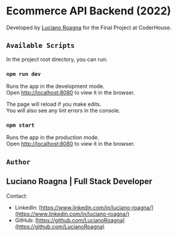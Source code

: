 # Ecommerce API Backend (2022)

Developed by [Luciano Roagna]() for the Final Project at CoderHouse.

## `Available Scripts`

In the project root directory, you can run:

### `npm run dev`

Runs the app in the development mode.\
Open [http://localhost:8080](http://localhost:8080) to view it in the browser.

The page will reload if you make edits.\
You will also see any lint errors in the console.

### `npm start`

Runs the app in the production mode.\
Open [http://localhost:8080](http://localhost:8080) to view it in the browser.

## `Author`

## Luciano Roagna | Full Stack Developer

Contact:


- LinkedIn: [https://www.linkedin.com/in/luciano-roagna/](https://www.linkedin.com/in/luciano-roagna/)
- GitHub: [https://github.com/LucianoRoagna](https://github.com/LucianoRoagna)
